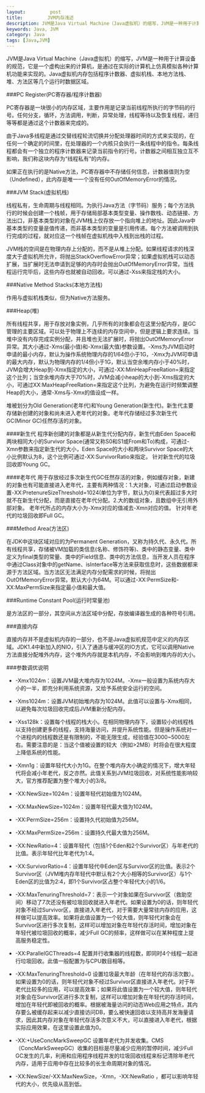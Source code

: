```yaml
---
layout:         post
title:         JVM内存浅述
description: JVM是Java Virtual Machine（Java虚拟机）的缩写，JVM是一种用于计算设备的规范，它是一个虚构出来的计算机，是通过在实际的计算机上仿真模拟各种计算机功能来实现的。Java虚拟机包括一套字节码指令集、一组寄存器、一个栈、一个垃圾回收堆和一个存储方法域。
keywords: Java, JVM
category: Java
tags: [Java,JVM]
---
```


JVM是Java Virtual Machine（Java虚拟机）的缩写，JVM是一种用于计算设备的规范，它是一个虚构出来的计算机，是通过在实际的计算机上仿真模拟各种计算机功能来实现的。Java虚拟机内存包括程序计数器、虚拟机栈、本地方法栈、堆、方法区等几个运行时数据区域。

<!-- more -->

###PC Register(PC寄存器/程序计数器)

PC寄存器是一块很小的内存区域，主要作用是记录当前线程所执行的字节码的行号。任何分支，循环，方法调用，判断，异常处理，线程等待以及恢复线程，递归等等都是通过这个计数器来完成的。

由于Java多线程是通过交替线程轮流切换并分配处理器时间的方式来实现的，在任何一个确定的时间里，在处理器的一个内核只会执行一条线程中的指令。每条线程都会有一个独立的程序计数器来记录当前指令的行号。计数器之间相互独立互不影响，我们称这块内存为“线程私有”的内存。

如果正在执行的是Native方法，PC寄存器中不存储任何信息，计数器值则为空（Undefined），此内存是唯一一个没有任何OutOfMemoryError的情况。

###JVM Stack(虚拟机栈)

线程私有，生命周期与线程相同。为执行Java方法（字节码）服务；每个方法执行的时候会创建一个栈帧，用于存储局部基本类型变量、操作数栈、动态链接、方法出口，非基本类型的对象在JVM栈上仅存放一个指向堆上的地址。因此Java中基本类型的变量是值传递，而非基本类型的变量是引用传递。每个方法被调用到执行完成的过程，就对应这一个栈帧在虚拟机栈中入栈到出栈的过程。

JVM栈的空间是在物理内存上分配的，而不是从堆上分配。如果线程请求的栈深度大于虚拟机所允许，将抛出StackOverflowError异常；如果虚拟机栈可以动态扩展，当扩展时无法申请到足够的内存时会抛出OutOfMemoryError异常。当线程运行完毕后，这些内存也就被自动回收。可以通过-Xss来指定栈的大小。


###Native Method Stacks\(本地方法栈)

作用与虚拟机栈类似，但为Native方法服务。


###Heap(堆)

所有线程共享，用于存放对象实例，几乎所有的对象都会在这里分配内存，是GC管理的主要区域。可以处于物理上不连续的内存空间中，但是逻辑上要求连续。当堆中没有内存完成实例分配，并且堆也无法扩展时，将抛出OutOfMemoryError异常。其大小通过-Xms(最小值)和-Xmx(最大值)参数设置。-Xms为JVM启动时申请的最小内存，默认为操作系统物理内存的1/64但小于1G，-Xmx为JVM可申请的最大内存，默认为物理内存的1/4但小于1G，默认当空余堆内存小于40%时，JVM会增大Heap到-Xmx指定的大小，可通过-XX:MinHeapFreeRation=来指定这个比列；当空余堆内存大于70%时，JVM会减小heap的大小到-Xms指定的大小，可通过XX:MaxHeapFreeRation=来指定这个比列，为避免在运行时频繁调整Heap的大小，通常-Xms与-Xmx的值设成一样。

堆被划分为Old Generation(老年代)和Young Generation(新生代)。新生代主要存储新创建的对象和尚未进入老年代的对象。老年代存储经过多次新生代GC(Minor GC)任然存活的对象。

####新生代
程序新创建的对象都是从新生代分配内存，新生代由Eden Space和两块相同大小的Survivor Space(通常又称S0和S1或From和To)构成，可通过-Xmn参数来指定新生代的大小，Eden Space的大小和两块Survivor Space的大小比例默认为8，这个比例可通过-XX:SurvivorRatio来指定。
针对新生代的垃圾回收即Young GC。

####老年代
用于存放经过多次新生代GC任然存活的对象，例如缓存对象，新建的对象也有可能直接进入老年代，主要有两种情况：1.大对象，可通过启动参数设置-XX:PretenureSizeThreshold=1024(单位为字节，默认为0)来代表超过多大时就不在新生代分配，而是直接在老年代分配。2.大的数组对象，且数组中无引用外部对象。
老年代所占的内存大小为-Xmx对应的值减去-Xmn对应的值。
针对年老代的垃圾回收即Full GC。

###Method Area(方法区)

在JDK中这块区域对应的为Permanent Generation，又称为持久代、永久代。所有线程共享，存储被VM加载的类信息(名称、修饰符等)、类中的静态变量、类中定义为final类型的常量、类中的Field信息、类中的方法信息，当开发人员在程序中通过Class对象中的getName、isInterface等方法来获取信息时，这些数据都来源于方法区域。当方法区无法满足内存分配需求的时候，将抛出OutOfMemoryError异常。默认大小为64M。可以通过-XX:PermSize和-XX:MaxPermSize来指定最小值和最大值。

###Runtime Constant Pool(运行时常量池)

是方法区的一部分，其空间从方法区域中分配，存放编译器生成的各种符号引用。

###直接内存

直接内存并不是虚拟机内存的一部分，也不是Java虚拟机规范中定义的内存区域。JDK1.4中新加入的NIO，引入了通道与缓冲区的IO方式，它可以调用Native方法直接分配堆外内存，这个堆外内存就是本机内存，不会影响到堆内存的大小。

###参数调优说明

* -Xmx1024m：设置JVM最大堆内存为1024M。-Xmx一般设置为系统内存大小的一半，即充分利用系统资源，又给予系统安全运行的空间。

* -Xms1024m：设置JVM初始堆内存为1024M。此值可以设置与-Xmx相同，以避免每次垃圾回收完成后JVM重新分配内存。

* -Xss128k：设置每个线程的栈大小。在相同物理内存下，设置较小的线程栈以支持创建更多的线程，支持海量访问，并提升系统性能。但是操作系统对一个进程内的线程数还是有限制的，不能无限生成，经验值在3000~5000左右。需要注意的是：当这个值被设置的较大（例如>2MB）时将会在很大程度上降低系统的性能。

* -Xmn1g：设置年轻代大小为1G。在整个堆内存大小确定的情况下，增大年轻代将会减小年老代，反之亦然。此值关系到JVM垃圾回收，对系统性能影响较大，官方推荐配置为整个堆大小的3/8。

* -XX:NewSize=1024m：设置年轻代初始值为1024M。

* -XX:MaxNewSize=1024m：设置年轻代最大值为1024M。

* -XX:PermSize=256m：设置持久代初始值为256M。

* -XX:MaxPermSize=256m：设置持久代最大值为256M。

* -XX:NewRatio=4：设置年轻代（包括1个Eden和2个Survivor区）与年老代的比值。表示年轻代比年老代为1:4。

* -XX:SurvivorRatio=4：设置年轻代中Eden区与Survivor区的比值。表示2个Survivor区（JVM堆内存年轻代中默认有2个大小相等的Survivor区）与1个Eden区的比值为2:4，即1个Survivor区占整个年轻代大小的1/6。

* -XX:MaxTenuringThreshold=7：表示一个对象如果在Survivor区（救助空间）移动了7次还没有被垃圾回收就进入年老代。如果设置为0的话，则年轻代对象不经过Survivor区，直接进入年老代，对于需要大量常驻内存的应用，这样做可以提高效率。如果将此值设置为一个较大值，则年轻代对象会在Survivor区进行多次复制，这样可以增加对象在年轻代存活时间，增加对象在年轻代被垃圾回收的概率，减少Full GC的频率，这样做可以在某种程度上提高服务稳定性。

* -XX:ParallelGCThreads=4 配置并行收集器的线程数，即同时4个线程一起进行垃圾回收。此值一般配置为与CPU数目相等。

* -XX:MaxTenuringThreshold=0 设置垃圾最大年龄（在年轻代的存活次数）。如果设置为0的话，则年轻代对象不经过Survivor区直接进入年老代。对于年老代比较多的应用，可以提高效率；如果将此值设置为一个较大值，则年轻代对象会在Survivor区进行多次复制，这样可以增加对象在年轻代的存活时间，增加在年轻代即被回收的概率。根据被海量访问的动态Web应用之特点，其内存要么被缓存起来以减少直接访问DB，要么被快速回收以支持高并发海量请求，因此其内存对象在年轻代存活多次意义不大，可以直接进入年老代，根据实际应用效果，在这里设置此值为0。

* -XX:+UseConcMarkSweepGC 设置年老代为并发收集。CMS（ConcMarkSweepGC）收集的目标是尽量减少应用的暂停时间，减少Full GC发生的几率，利用和应用程序线程并发的垃圾回收线程来标记清除年老代内存，适用于应用中存在比较多的长生命周期对象的情况。

* -XX:NewSize/-XX:MaxNewSize，-Xmn，-XX:NewRatio ，都可以影响年轻代的大小，优先级从高到低。
